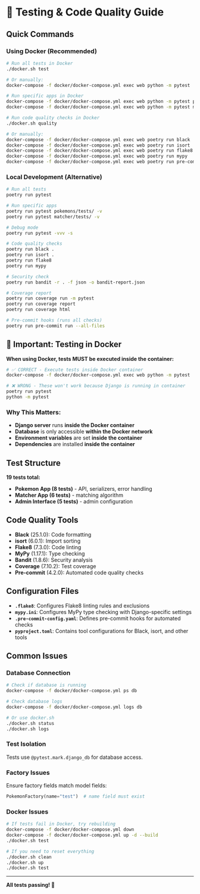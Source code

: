 # 🧪 Testing & Code Quality Guide

## Quick Commands

### **Using Docker (Recommended)**

```bash
# Run all tests in Docker
./docker.sh test

# Or manually:
docker-compose -f docker/docker-compose.yml exec web python -m pytest

# Run specific apps in Docker
docker-compose -f docker/docker-compose.yml exec web python -m pytest pokemons/tests/ -v
docker-compose -f docker/docker-compose.yml exec web python -m pytest matcher/tests/ -v

# Run code quality checks in Docker
./docker.sh quality

# Or manually:
docker-compose -f docker/docker-compose.yml exec web poetry run black .
docker-compose -f docker/docker-compose.yml exec web poetry run isort .
docker-compose -f docker/docker-compose.yml exec web poetry run flake8
docker-compose -f docker/docker-compose.yml exec web poetry run mypy
docker-compose -f docker/docker-compose.yml exec web poetry run pre-commit run --all-files
```

### **Local Development (Alternative)**

```bash
# Run all tests
poetry run pytest

# Run specific apps
poetry run pytest pokemons/tests/ -v
poetry run pytest matcher/tests/ -v

# Debug mode
poetry run pytest -vvv -s

# Code quality checks
poetry run black .
poetry run isort .
poetry run flake8
poetry run mypy

# Security check
poetry run bandit -r . -f json -o bandit-report.json

# Coverage report
poetry run coverage run -m pytest
poetry run coverage report
poetry run coverage html

# Pre-commit hooks (runs all checks)
poetry run pre-commit run --all-files
```

## 🐳 **Important: Testing in Docker**

**When using Docker, tests MUST be executed inside the container:**

```bash
# ✅ CORRECT - Execute tests inside Docker container
docker-compose -f docker/docker-compose.yml exec web python -m pytest

# ❌ WRONG - These won't work because Django is running in container
poetry run pytest
python -m pytest
```

### **Why This Matters:**
- **Django server** runs **inside the Docker container**
- **Database** is only accessible **within the Docker network**
- **Environment variables** are set **inside the container**
- **Dependencies** are installed **inside the container**

## Test Structure

**19 tests total:**
- **Pokemon App (8 tests)** - API, serializers, error handling
- **Matcher App (6 tests)** - matching algorithm
- **Admin Interface (5 tests)** - admin configuration

## Code Quality Tools

- **Black** (25.1.0): Code formatting
- **isort** (6.0.1): Import sorting
- **Flake8** (7.3.0): Code linting
- **MyPy** (1.17.1): Type checking
- **Bandit** (1.8.6): Security analysis
- **Coverage** (7.10.2): Test coverage
- **Pre-commit** (4.2.0): Automated code quality checks

## Configuration Files

- **`.flake8`**: Configures Flake8 linting rules and exclusions
- **`mypy.ini`**: Configures MyPy type checking with Django-specific settings
- **`.pre-commit-config.yaml`**: Defines pre-commit hooks for automated checks
- **`pyproject.toml`**: Contains tool configurations for Black, isort, and other tools

## Common Issues

### Database Connection
```bash
# Check if database is running
docker-compose -f docker/docker-compose.yml ps db

# Check database logs
docker-compose -f docker/docker-compose.yml logs db

# Or use docker.sh
./docker.sh status
./docker.sh logs
```

### Test Isolation
Tests use `@pytest.mark.django_db` for database access.

### Factory Issues
Ensure factory fields match model fields:
```python
PokemonFactory(name="test")  # name field must exist
```

### Docker Issues
```bash
# If tests fail in Docker, try rebuilding
docker-compose -f docker/docker-compose.yml down
docker-compose -f docker/docker-compose.yml up -d --build
./docker.sh test

# If you need to reset everything
./docker.sh clean
./docker.sh up
./docker.sh test
```

---

**All tests passing! 🎉**
